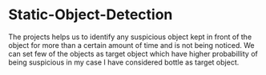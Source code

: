 # Static-Object-Detection

The projects helps us to identify any suspicious object kept in front of the object for more than a certain amount of time and is not being noticed. We can set few of the objects as target object which have higher probabillity of being suspicious in my case I have considered bottle as target object.

